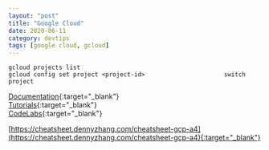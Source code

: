 ```yaml
---
layout: "post"
title: "Google Cloud"
date: 2020-06-11
category: devtips
tags: [google cloud, gcloud]
---
```


```
gcloud projects list
gcloud config set project <project-id>                      switch project
```

[Documentation](https://cloud.google.com/docs){:target="_blank"}  
[Tutorials](https://cloud.google.com/docs/tutorials){:target="_blank"}  
[CodeLabs](https://codelabs.developers.google.com/cloud/){:target="_blank"} 


[https://cheatsheet.dennyzhang.com/cheatsheet-gcp-a4](https://cheatsheet.dennyzhang.com/cheatsheet-gcp-a4){:target="_blank"}